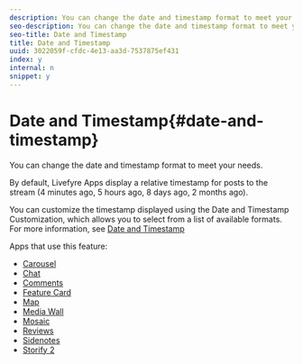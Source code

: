 ```yaml
---
description: You can change the date and timestamp format to meet your needs.
seo-description: You can change the date and timestamp format to meet your needs.
seo-title: Date and Timestamp
title: Date and Timestamp
uuid: 3022059f-cfdc-4e13-aa3d-7537875ef431
index: y
internal: n
snippet: y
---
```


# Date and Timestamp{#date-and-timestamp}

You can change the date and timestamp format to meet your needs.

By default, Livefyre Apps display a relative timestamp for posts to the stream (4 minutes ago, 5 hours ago, 8 days ago, 2 months ago).

You can customize the timestamp displayed using the Date and Timestamp Customization, which allows you to select from a list of available formats. For more information, see [Date and Timestamp](/help/using/c-features-livefyre/c-styling-features/c-date-and-timestamp.md)

Apps that use this feature:

* [Carousel](../../c-about-apps/c-carousel-app/c-carousel-app.md#c_carousel_app)
* [Chat](../../c-about-apps/c-chat-app/c-chat-app.md#c_chat_app)
* [Comments](/help/using/c-about-apps/c-comments/c-comments.md)
* [Feature Card](../../c-about-apps/c-feature-card-app/c-feature-card-app.md#c_feature_card_app)
* [Map](../../c-about-apps/c-map-app/c-map-app.md#c_map_app)
* [Media Wall](../../c-about-apps/c-media-wall-app/c-media-wall-app.md#c_media_wall_app)
* [Mosaic](../../c-about-apps/c-mosaic-app/c-mosaic-app.md#c_mosaic_app)
* [Reviews](../../c-about-apps/c-reviews-app/c-reviews-app.md#c_reviews_app)
* [Sidenotes](../../c-about-apps/c-sidenotes-app/c-sidenotes-app.md#c_sidenotes_app)
* [Storify 2](../../c-about-apps/c-storify2/c-storify2.md#c_storify2)

